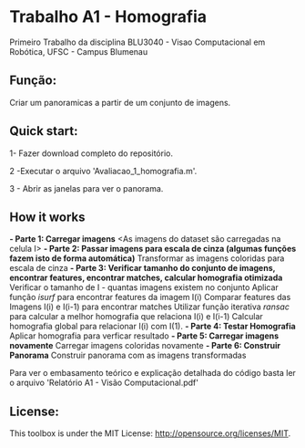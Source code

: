 # Trabalho A1 - Homografia

Primeiro Trabalho da disciplina BLU3040 - Visao Computacional em Robótica, UFSC - Campus Blumenau

## Função:
Criar um panoramicas a partir de um conjunto de imagens.

## Quick start:
<p>1- Fazer download completo do repositório.<p>
<p>2 -Executar o arquivo 'Avaliacao_1_homografia.m'.<p>
<p>3 - Abrir as janelas para ver o panorama.<p>

## How it works
**- Parte 1: Carregar imagens**
<As imagens do dataset são carregadas na celula I>
**- Parte 2: Passar imagens para escala de cinza (algumas funções fazem isto de forma automática)**
 Transformar as imagens coloridas para escala de cinza
**- Parte 3: Verificar tamanho do conjunto de imagens, encontrar features, encontrar matches, calcular homografia otimizada**
 Verificar o tamanho de I - quantas imagens existem no conjunto
 Aplicar função _isurf_ para encontrar features da imagem I(i)
 Comparar features das Imagens I(i) e I(i-1) para encontrar matches
 Utilizar função iterativa _ransac_ para calcular a melhor homografia que relaciona I(i) e I(i-1) 
 Calcular homografia global para relacionar I(i) com I(1).
**- Parte 4: Testar Homografia**
 Aplicar homografia para verficar resultado
**- Parte 5: Carregar imagens novamente**
 Carregar imagens coloridas novamente
**- Parte 6: Construir Panorama**
 Construir panorama com as imagens transformadas


Para ver o embasamento teórico e explicação detalhada do código basta ler o arquivo 'Relatório A1 - Visão Computacional.pdf'

## License:
This toolbox is under the MIT License: http://opensource.org/licenses/MIT.

